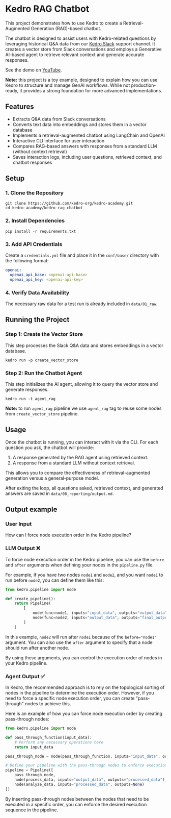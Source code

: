 # Kedro RAG Chatbot
This project demonstrates how to use Kedro to create a Retrieval-Augmented Generation (RAG)-based chatbot.

The chatbot is designed to assist users with Kedro-related questions by leveraging historical Q&A data from our [Kedro Slack](https://kedro-org.slack.com/archives/C03RKP2LW64) support channel. It creates a vector store from Slack conversations and employs a Generative AI-based agent to retrieve relevant context and generate accurate responses.

See the demo on [YouTube](https://www.youtube.com/watch?v=rgmANk-QwYg).

**Note:** this project is a toy example, designed to explain how you can use Kedro to structure and manage GenAI workflows. While not production-ready, it provides a strong foundation for more advanced implementations.

## Features
- Extracts Q&A data from Slack conversations
- Converts text data into embeddings and stores them in a vector database
- Implements a retrieval-augmented chatbot using LangChain and OpenAI
- Interactive CLI interface for user interaction
- Compares RAG-based answers with responses from a standard LLM (without context retrieval)
- Saves interaction logs, including user questions, retrieved context, and chatbot responses

## Setup

### 1. Clone the Repository
```console
git clone https://github.com/kedro-org/kedro-academy.git
cd kedro-academy/kedro-rag-chatbot
```

### 2. Install Dependencies

```console
pip install -r requirements.txt
```
### 3. Add API Credentials

Create a `credentials.yml` file and place it in the `conf/base/` directory with the following format:
```yaml
openai:
  openai_api_base: <openai-api-base>
  openai_api_key: <openai-api-key>
```

### 4. Verify Data Availability

The necessary raw data for a test run is already included in `data/01_raw`.

## Running the Project

### Step 1: Create the Vector Store

This step processes the Slack Q&A data and stores embeddings in a vector database.

```console
kedro run -p create_vector_store
```

### Step 2: Run the Chatbot Agent

This step initializes the AI agent, allowing it to query the vector store and generate responses.

```console
kedro run -t agent_rag
```

**Note:** to run `agent_rag` pipeline we use `agent_rag` tag to reuse some nodes from `create_vector_store` pipeline.

## Usage

Once the chatbot is running, you can interact with it via the CLI. For each question you ask, the chatbot will provide:

1. A response generated by the RAG agent using retrieved context.
2. A response from a standard LLM without context retrieval.

This allows you to compare the effectiveness of retrieval-augmented generation versus a general-purpose model.

After exiting the loop, all questions asked, retrieved context, and generated answers are saved in `data/08_reporting/output.md`.

## Output example

### User Input

How can I force node execution order in the Kedro pipeline?

### LLM Output ❌
To force node execution order in the Kedro pipeline, you can use the `before` and `after` arguments when defining your nodes in the `pipeline.py` file. 

For example, if you have two nodes `node1` and `node2`, and you want `node1` to run before `node2`, you can define them like this:

```python
from kedro.pipeline import node

def create_pipeline():
    return Pipeline(
        [
            node(func=node1, inputs="input_data", outputs="output_data", name="node1"),
            node(func=node2, inputs="output_data", outputs="final_output", name="node2", before="node1")
        ]
    )
```

In this example, `node2` will run after `node1` because of the `before="node1"` argument. You can also use the `after` argument to specify that a node should run after another node. 

By using these arguments, you can control the execution order of nodes in your Kedro pipeline.

### Agent Output ✅
In Kedro, the recommended approach is to rely on the topological sorting of nodes in the pipeline to determine the execution order. However, if you need to force a specific node execution order, you can create "pass-through" nodes to achieve this.

Here is an example of how you can force node execution order by creating pass-through nodes:

```python
from kedro.pipeline import node

def pass_through_function(input_data):
    # Perform any necessary operations here
    return input_data

pass_through_node = node(pass_through_function, inputs="input_data", outputs="output_data")

# Define your pipeline with the pass-through nodes to enforce execution order
pipeline = Pipeline([
    pass_through_node,
    node(process_data, inputs="output_data", outputs="processed_data"),
    node(analyze_data, inputs="processed_data", outputs=None)
])
```

By inserting pass-through nodes between the nodes that need to be executed in a specific order, you can enforce the desired execution sequence in the pipeline.
